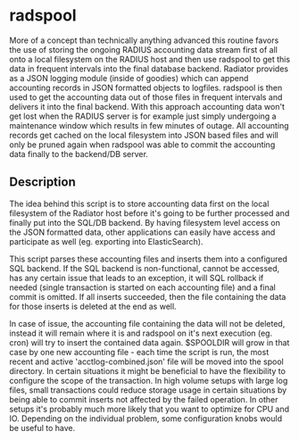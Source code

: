 # radspool
More of a concept than technically anything advanced this routine favors the use of storing the ongoing RADIUS accounting data stream first of all onto a local filesystem on the RADIUS host and then use radspool to get this data in frequent intervals into the final database backend. Radiator provides as a JSON logging module (inside of goodies) which can append accounting records in JSON formatted objects to logfiles. radspool is then used to get the accounting data out of those files in frequent intervals and delivers it into the final backend. With this approach accounting data won't get lost when the RADIUS server is for example just simply undergoing a maintenance window which results in few minutes of outage. All accounting records get cached on the local filesystem into JSON based files and will only be pruned again when radspool was able to commit the accounting data finally to the backend/DB server.
            

## Description
The idea behind this script is to store accounting data first on the local
filesystem of the Radiator host before it's going to be further processed and
finally put into the SQL/DB backend. By having filesystem level access on the
JSON formatted data, other applications can easily have access and participate
as well (eg. exporting into ElasticSearch).

This script parses these accounting files and inserts them into a configured
SQL backend. If the SQL backend is non-functional, cannot be accessed, has
any certain issue that leads to an exception, it will SQL rollback if needed
(single transaction is started on each accounting file) and a final commit is
omitted. If all inserts succeeded, then the file containing the data for those
inserts is deleted at the end as well.

In case of issue, the accounting file containing the data will not be deleted,
instead it will remain where it is and radspool on it's next execution
(eg. cron) will try to insert the contained data again. $SPOOLDIR will grow
in that case by one new accounting file - each time the script is run, the
most recent and active 'acctlog-combined.json' file will be moved into the
spool directory. In certain situations it might be beneficial to have the
flexibility to configure the scope of the transaction. In high volume setups
with large log files, small transactions could reduce storage usage in
certain situations by being able to commit inserts not affected by the failed
operation. In other setups it's probably much more likely that you want to
optimize for CPU and IO. Depending on the individual problem, some
configuration knobs would be useful to have.
